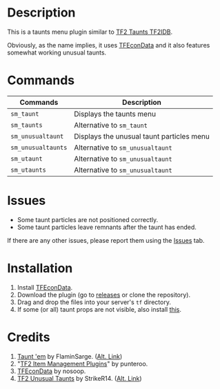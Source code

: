 # Description

This is a taunts menu plugin similar to [TF2 Taunts TF2IDB](https://github.com/fakuivan/TF2-Taunts-TF2IDB).

Obviously, as the name implies, it uses [TFEconData](https://github.com/nosoop/SM-TFEconData) and it also features somewhat working unusual taunts.

# Commands

  | Commands           | Description                               |
  |--------------------|-------------------------------------------|
  | `sm_taunt`         | Displays the taunts menu                  |
  | `sm_taunts`        | Alternative to `sm_taunt`                 |
  | `sm_unusualtaunt`  | Displays the unusual taunt particles menu |
  | `sm_unusualtaunts` | Alternative to `sm_unusualtaunt`          |
  | `sm_utaunt`        | Alternative to `sm_unusualtaunt`          |
  | `sm_utaunts`       | Alternative to `sm_unusualtaunt`          |

# Issues

* Some taunt particles are not positioned correctly.
* Some taunt particles leave remnants after the taunt has ended.

If there are any other issues, please report them using the [Issues](https://github.com/x07x08/TF2-Econ-Taunts/issues) tab.

# Installation

1. Install [TFEconData](https://github.com/nosoop/SM-TFEconData).
2. Download the plugin (go to [releases](https://github.com/x07x08/TF2-Econ-Taunts/releases) or clone the repository).
3. Drag and drop the files into your server's `tf` directory.
4. If some (or all) taunt props are not visible, also install [this](https://github.com/404UNFca/TF2ServersidePlayerAttachmentFixer).

# Credits

1. [Taunt 'em](https://forums.alliedmods.net/showthread.php?p=2157489) by FlaminSarge. ([Alt. Link](https://github.com/FlaminSarge/tf_tauntem))
2. "[TF2 Item Management Plugins](https://github.com/punteroo/TF2-Item-Plugins)" by punteroo.
3. [TFEconData](https://github.com/nosoop/SM-TFEconData) by nosoop.
4. [TF2 Unusual Taunts](https://forums.alliedmods.net/showthread.php?p=2722944) by StrikeR14. ([Alt. Link](https://github.com/nushnush/TF2-Unusual-Taunts))
